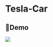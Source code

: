# Tesla-Car

## 👀Demo
<img src="https://cdn.discordapp.com/attachments/899181942984048711/923856369336078386/unknown.png"/>
